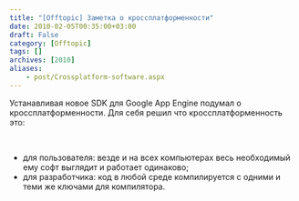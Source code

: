 ```yaml
---
title: "[Offtopic] Заметка о кроссплатформенности"
date: 2010-02-05T00:35:00+03:00
draft: False
category: [Offtopic]
tags: []
archives: [2010]
aliases:
    - post/Crossplatform-software.aspx
---
```



Устанавливая новое SDK для Google App Engine подумал о кроссплатформенности. Для себя решил что кроссплатформенность это:

 

- для пользователя: везде и на всех компьютерах вeсь необходимый ему софт выглядит и работает одинаково;
- для разработчика: код в любой среде компилируется с одними и теми же ключами для компилятора.

 

